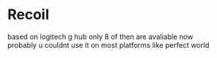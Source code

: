 # Recoil
based on logitech g hub
only 8 of then are avaliable now  
probably u couldnt use it on most platforms like perfect world
